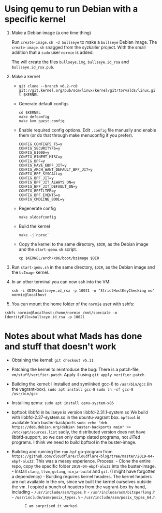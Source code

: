 Using qemu to run Debian with a specific kernel
===============================================

1. Make a Debian image (a one time thing)

   Run `create-image.sh -d bullseye` to make a `bullseye` Debian
   image. The `create-image.sh` snagged from the syzkaller
   project. With the small addition that a `sudo` user `normie` is
   added.

   The will create the files `bullseye.img`, `bullseye.id_rsa` and
   `bullseye.id_rsa.pub`.

2. Make a kernel

    * `git clone --branch v6.2-rc8 git://git.kernel.org/pub/scm/linux/kernel/git/torvalds/linux.git $KERNEL`
    * Generate default configs

      ```
      cd $KERNEL
      make defconfig
      make kvm_guest.config
      ```

    * Enable required config options. Edit `.config` file manually and
      enable them (or do that through make menuconfig if you prefer).

      ```
      CONFIG_CONFIGFS_FS=y
      CONFIG_SECURITYFS=y
      CONFIG_E1000=y
      CONFIG_BINFMT_MISC=y
      CONFIG_BPF=y
      CONFIG_HAVE_EBPF_JIT=y
      CONFIG_ARCH_WANT_DEFAULT_BPF_JIT=y
      CONFIG_BPF_SYSCALL=y
      CONFIG_BPF_JIT=y
      CONFIG_BPF_JIT_ALWAYS_ON=y
      CONFIG_BPF_JIT_DEFAULT_ON=y
      CONFIG_BPFILTER=y
      CONFIG_BPF_EVENTS=y
      CONFIG_CMDLINE_BOOL=y
      ```

    * Regenerate config

      ```
      make olddefconfig
      ```

    * Build the kernel

      ```
      make -j`nproc`
      ```

    * Copy the kernel to the same directory, `$DIR`, as the Debian
      image and the `start-qemu.sh` script.

      ```
      cp $KERNEL/arch/x86/boot/bzImage $DIR
      ```

3. Run `start-qemu.sh` in the same directory, `$DIR`, as the Debian
   image and the `bzImage` kernel.

4. In an other terminal you can now ssh into the VM:

   ```
   ssh -i $DIR/bullseye.id_rsa -p 10021 -o "StrictHostKeyChecking no" normie@localhost
   ```

5. You can mount the home folder of the `normie` user with sshfs:
  ```
  sshfs normie@localhost:/home/normie /mnt/speciale -o IdentityFile=bullseye.id_rsa -p 10021
  ```


Notes about what Mads has done and stuff that doesn't work
========
- Obtaining the kernel:
        `git checkout v5.11`

- Patching the kernel to reintroduce the bug:
        There is a patch-file, `vm/stuff/verifier.patch`. 
        Apply it using `git apply verifier.patch`.
        
        
- Building the kernel:
        I installed and symlinked gcc-8 to `/usr/bin/gcc` (in the vagrant-box).
        `sudo apt install gcc-8`
        `sudo ln -sf gcc-8 /usr/bin/gcc`

- Installing qemu:
        `sudo apt install qemu-system-x86`

- bpftool: 
        libbfd in bullseye is version libbfd-2.31.1-system.so
        We build with libbfd-2.37-system.so in the ubuntu-vagrant box. 
        `bpftool` is available from buster-backports
        `sudo echo "deb https://deb.debian.org/debian buster-backports main" >> /etc/apt/sources.list`
        sadly, the distributed version does not have libbfd-support, so we can only dump xlated
        programs, not JITed programs. 
        I think we need to build bpftool in the buster-image.

- Building and running the `run-bpf` go-program from `https://github.com/cloudflare/cloudflare-blog/tree/master/2019-04-ebpf-alu32`:
        This was a messy experience. 
        Process:
            - Clone the entire repo, copy the specific folder `2019-04-ebpf-alu32` into the buster-image.
            - Install `clang`, `llvm`, `golang`, `ninja-build` and `git`. (I might have forgotten a dependency)
            - Building requires kernel headers. 
              The kernel headers are not available in the vm, 
              since we built the kernel ourselves outside the vm. 
              I copied a bunch of headers from the vagrant-box by hand, including 
              - `/usr/include/asm/types.h` 
              - `/usr/include/asm/bitsperlong.h`
              - `/usr/include/asm/posix_types.h`
              - `/usr/include/asm/posix_types_64.h`
            
            I am surprised it worked. 
